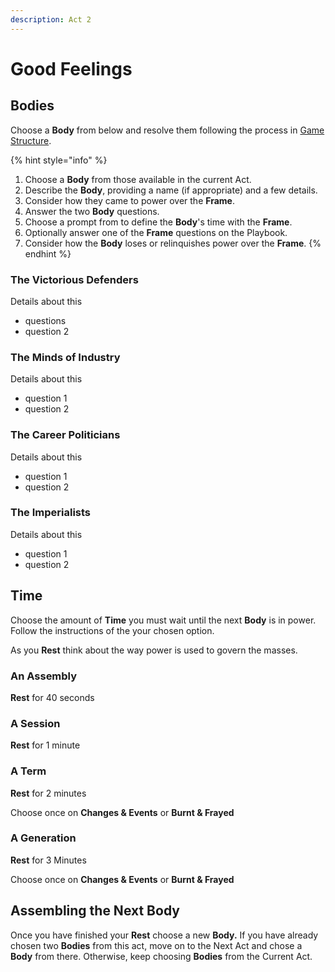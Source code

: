```yaml
---
description: Act 2
---
```


# Good Feelings

## Bodies

Choose a **Body** from below and resolve them following the process in [Game Structure](../the-game/game-structure.md#resolving-an-body).

{% hint style="info" %}
1. Choose a **Body** from those available in the current Act.
2. Describe the **Body**, providing a name \(if appropriate\) and a few details.
3. Consider how they came to power over the **Frame**.
4. Answer the two **Body** questions.
5. Choose a prompt from  to define the **Body**'s time with the **Frame**.
6. Optionally answer one of the **Frame** questions on the Playbook.
7. Consider how the **Body** loses or relinquishes power over the **Frame**.
{% endhint %}

### The Victorious Defenders

Details about this 

* questions
* question 2

### The Minds of Industry

Details about this

* question 1
* question 2

### The Career Politicians

Details about this

* question 1
* question 2

### The Imperialists

Details about this

* question 1
* question 2

## Time

Choose the amount of **Time** you must wait until the next **Body** is in power. Follow the instructions of the your chosen option. 

As you **Rest** think about the way power is used to govern the masses.

### An Assembly

**Rest** for 40 seconds

### A Session

**Rest** for 1 minute

### A Term

**Rest** for 2 minutes

Choose once on **Changes & Events** or **Burnt & Frayed**

### A Generation

**Rest** for 3 Minutes

Choose once on **Changes & Events** or **Burnt & Frayed**

## Assembling the Next Body

Once you have finished your **Rest** choose a new **Body.** If you have already chosen two **Bodies** from this act, move on to the Next Act and chose a **Body** from there. Otherwise, keep choosing **Bodies** from the Current Act. 

